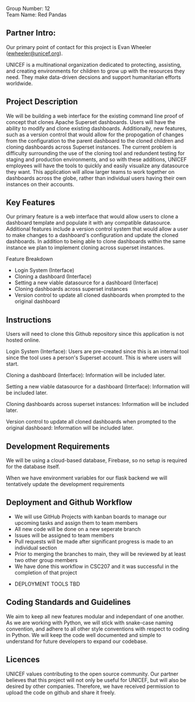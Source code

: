 Group Number: 12  
Team Name: Red Pandas  

## Partner Intro:
Our primary point of contact for this project is Evan Wheeler (ewheeler@unicef.org). 

UNICEF is a multinational organization dedicated to protecting, assisting, and creating environments for children to grow up with the resources they need. They make data-driven decsions and support humanitarian efforts worldwide. 

## Project Description
We will be building a web interface for the existing command line proof of concept that clones Apache Superset dashboards. Users will have the ability to modify and clone existing dashboards. Additionally, new features, such as a version control that would allow for the propogation of changes from the configuration to the parent dashboard to the cloned children and cloning dashboards across Superset instances. The current problem is difficulty surrounding the use of the cloning tool and redundent testing for staging and production environments, and so with these additions, UNICEF employees will have the tools to quickly and easily visualize any datasource they want. This application will allow larger teams to work together on dashboards across the globe, rather than individual users having their own instances on their accounts. 
   
## Key Features
Our primary feature is a web interface that would allow users to clone a dashboard template and populate it with any compatible datasource. Additional features include a version control system that would allow a user to make changes to a dashboard's configuration and update the cloned dashboards. In addition to being able to clone dashboards within the same instance we plan to implement cloning across superset instances.

Feature Breakdown
* Login System (Interface)
* Cloning a dashboard (Interface)
* Setting a new viable datasource for a dashboard (Interface)
* Cloning dashboards across superset instances
* Version control to update all cloned dashboards when prompted to the original dashboard

## Instructions
Users will need to clone this Github repository since this application is not hosted online. 

Login System (Interface):
Users are pre-created since this is an internal tool since the tool uses a person's Superset account. This is where users will start. 

Cloning a dashboard (Interface):
Information will be included later.

Setting a new viable datasource for a dashboard (Interface):
Information will be included later.

Cloning dashboards across superset instances:
Information will be included later.

Version control to update all cloned dashboards when prompted to the original dashboard:
Information will be included later.

## Development Requirements
We will be using a cloud-based database, Firebase, so no setup is required for the database itself. 

When we have environment variables for our flask backend we will tentatively update the development requirements

## Deployment and Github Workflow
* We will use GitHub Projects with kanban boards to manage our upcoming tasks and assign them to team members
* All new code will be done on a new seperate branch
* Issues will be assigned to team members
* Pull requests will be made after significant progress is made to an individual section
* Prior to merging the branches to main, they will be reviewed by at least two other group members
* We have done this workflow in CSC207 and it was successful in the completion of that project
  
- DEPLOYMENT TOOLS TBD

## Coding Standards and Guidelines
We aim to keep all new features modular and independant of one another. As we are working with Python, we will stick with snake-case naming convention, and adhere to all other style conventions with respect to coding in Python. We will keep the code well documented and simple to understand for future developers to expand our codebase.

## Licences 
UNICEF values contributing to the open source community. Our partner believes that this project will not only be useful for UNICEF, but will also be desired by other companies. Therefore, we have received permission to upload the code on github and share it freely.
